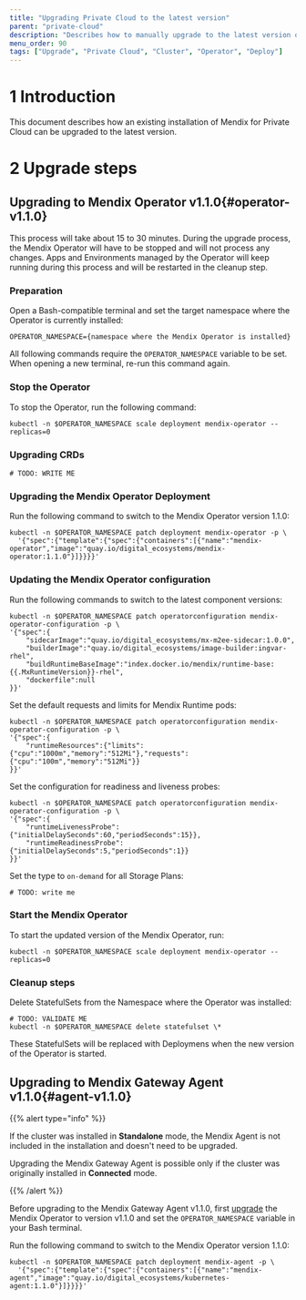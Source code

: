 ```yaml
---
title: "Upgrading Private Cloud to the latest version"
parent: "private-cloud"
description: "Describes how to manually upgrade to the latest version of the Mendix Operator"
menu_order: 90
tags: ["Upgrade", "Private Cloud", "Cluster", "Operator", "Deploy"]
---
```


# 1 Introduction

This document describes how an existing installation of Mendix for Private Cloud can be upgraded to the latest version.

# 2 Upgrade steps

## Upgrading to Mendix Operator v1.1.0{#operator-v1.1.0}

This process will take about 15 to 30 minutes.
During the upgrade process, the Mendix Operator will have to be stopped and will not process any changes.
Apps and Environments managed by the Operator will keep running during this process and will be restarted in the cleanup step.

### Preparation

Open a Bash-compatible terminal and set the target namespace where the Operator is currently installed:

```shell
OPERATOR_NAMESPACE={namespace where the Mendix Operator is installed}
```

All following commands require the `OPERATOR_NAMESPACE` variable to be set. When opening a new terminal, re-run this command again.

### Stop the Operator

To stop the Operator, run the following command:

```shell
kubectl -n $OPERATOR_NAMESPACE scale deployment mendix-operator --replicas=0
```

### Upgrading CRDs

```shell
# TODO: WRITE ME
```

### Upgrading the Mendix Operator Deployment

Run the following command to switch to the Mendix Operator version 1.1.0:
```shell
kubectl -n $OPERATOR_NAMESPACE patch deployment mendix-operator -p \
  '{"spec":{"template":{"spec":{"containers":[{"name":"mendix-operator","image":"quay.io/digital_ecosystems/mendix-operator:1.1.0"}]}}}}'
```

### Updating the Mendix Operator configuration

Run the following commands to switch to the latest component versions:

```shell
kubectl -n $OPERATOR_NAMESPACE patch operatorconfiguration mendix-operator-configuration -p \
'{"spec":{
    "sidecarImage":"quay.io/digital_ecosystems/mx-m2ee-sidecar:1.0.0",
    "builderImage":"quay.io/digital_ecosystems/image-builder:ingvar-rhel",
    "buildRuntimeBaseImage":"index.docker.io/mendix/runtime-base:{{.MxRuntimeVersion}}-rhel",
    "dockerfile":null
}}'
```

Set the default requests and limits for Mendix Runtime pods:

```shell
kubectl -n $OPERATOR_NAMESPACE patch operatorconfiguration mendix-operator-configuration -p \
'{"spec":{
    "runtimeResources":{"limits":{"cpu":"1000m","memory":"512Mi"},"requests":{"cpu":"100m","memory":"512Mi"}}
}}'
```

Set the configuration for readiness and liveness probes:

```shell
kubectl -n $OPERATOR_NAMESPACE patch operatorconfiguration mendix-operator-configuration -p \
'{"spec":{
    "runtimeLivenessProbe":{"initialDelaySeconds":60,"periodSeconds":15}},
    "runtimeReadinessProbe":{"initialDelaySeconds":5,"periodSeconds":1}}
}}'
```

Set the type to `on-demand` for all Storage Plans:

```shell
# TODO: write me
```

### Start the Mendix Operator

To start the updated version of the Mendix Operator, run:

```shell
kubectl -n $OPERATOR_NAMESPACE scale deployment mendix-operator --replicas=0
```

### Cleanup steps

Delete StatefulSets from the Namespace where the Operator was installed:

```shell
# TODO: VALIDATE ME
kubectl -n $OPERATOR_NAMESPACE delete statefulset \*
```

These StatefulSets will be replaced with Deploymens when the new version of the Operator is started.

## Upgrading to Mendix Gateway Agent v1.1.0{#agent-v1.1.0}

{{% alert type="info" %}}

If the cluster was installed in **Standalone** mode, the Mendix Agent is not included in the installation and doesn't need to be upgraded.

Upgrading the Mendix Gateway Agent is possible only if the cluster was originally installed in **Connected** mode.

{{% /alert %}}

Before upgrading to the Mendix Gateway Agent v1.1.0, first [upgrade](#operator-v1.1.0) the Mendix Operator to version v1.1.0
and set the `OPERATOR_NAMESPACE` variable in your Bash terminal.

Run the following command to switch to the Mendix Operator version 1.1.0:
```shell
kubectl -n $OPERATOR_NAMESPACE patch deployment mendix-agent -p \
  '{"spec":{"template":{"spec":{"containers":[{"name":"mendix-agent","image":"quay.io/digital_ecosystems/kubernetes-agent:1.1.0"}]}}}}'
```
